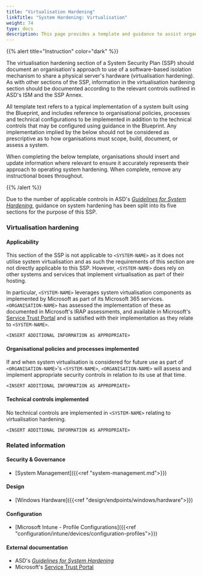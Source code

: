 ```yaml
---
title: "Virtualisation Hardening"
linkTitle: "System Hardening: Virtualisation"
weight: 74
type: docs
description: This page provides a template and guidance to assist organisations in documenting their approach to virtualisation hardening associated with their system(s) built on ASD's Blueprint for Secure Cloud.
---
```


{{% alert title="Instruction" color="dark" %}}

The virtualisation hardening section of a System Security Plan (SSP) should document an organisation's approach to use of a software-based isolation mechanism to share a physical server's hardware (virtualisation hardening). As with other sections of the SSP, information in the virtualisation hardening section should be documented according to the relevant controls outlined in ASD's ISM and the SSP Annex.

All template text refers to a typical implementation of a system built using the Blueprint, and includes reference to organisational policies, processes and technical configurations to be implemented in addition to the technical controls that may be configured using guidance in the Blueprint. Any implementation implied by the below should not be considered as prescriptive as to how organisations must scope, build, document, or assess a system.

When completing the below template, organisations should insert and update information where relevant to ensure it accurately represents their approach to operating system hardening. When complete, remove any instructional boxes throughout.

{{% /alert %}}

Due to the number of applicable controls in ASD's [*Guidelines for System Hardening*](https://www.cyber.gov.au/resources-business-and-government/essential-cyber-security/ism/cyber-security-guidelines/guidelines-system-hardening), guidance on system hardening has been split into its five sections for the purpose of this SSP.

### Virtualisation hardening

#### Applicability

This section of the SSP is not applicable to `<SYSTEM-NAME>` as it does not utilise system virtualisation and as such the requirements of this section are not directly applicable to this SSP. However, `<SYSTEM-NAME>` does rely on other systems and services that implement virtualisation as part of their hosting.

In particular, `<SYSTEM-NAME>` leverages system virtualisation components as implemented by Microsoft as part of its Microsoft 365 services. `<ORGANISATION-NAME>` has assessed the implementation of these as documented in Microsoft's IRAP assessments, and available in Microsoft's [Service Trust Portal](https://servicetrust.microsoft.com/) and is satisfied with their implementation as they relate to `<SYSTEM-NAME>`.

`<INSERT ADDITIONAL INFORMATION AS APPROPRIATE>`

#### Organisational policies and processes implemented

If and when system virtualisation is considered for future use as part of `<ORGANISATION-NAME>`'s `<SYSTEM-NAME>`, `<ORGANISATION-NAME>` will assess and implement appropriate security controls in relation to its use at that time.

`<INSERT ADDITIONAL INFORMATION AS APPROPRIATE>`

#### Technical controls implemented

No technical controls are implemented in `<SYSTEM-NAME>` relating to virtualisation hardening.

`<INSERT ADDITIONAL INFORMATION AS APPROPRIATE>`

### Related information

#### Security & Governance

* [System Management]({{<ref "system-management.md">}})

#### Design

* [Windows Hardware]({{<ref "design/endpoints/windows/hardware">}})

#### Configuration

* [Microsoft Intune - Profile Configurations]({{<ref "configuration/intune/devices/configuration-profiles">}})


#### External documentation

* ASD's [*Guidelines for System Hardening*](https://www.cyber.gov.au/resources-business-and-government/essential-cyber-security/ism/cyber-security-guidelines/guidelines-system-hardening)
* Microsoft's [Service Trust Portal](https://servicetrust.microsoft.com/)